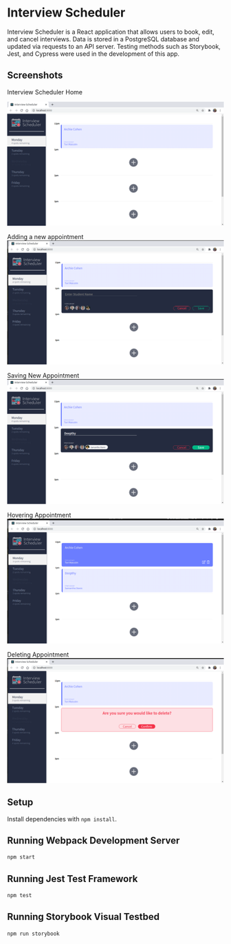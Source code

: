 # Interview Scheduler

Interview Scheduler is a React application that allows users to book, edit, and cancel interviews. Data is stored in a PostgreSQL database and updated via requests to an API server. Testing methods such as Storybook, Jest, and Cypress were used in the development of this app.

## Screenshots
Interview Scheduler Home

!["Interview Scheduler Home"](https://github.com/deepthyp1991/scheduler/blob/master/docs/Home.png?raw=true)

Adding a new appointment
!["Adding a new appointment"](https://github.com/deepthyp1991/scheduler/blob/master/docs/New_Appointment.png?raw=true)

Saving New Appointment
!["Saving New Appointment"](https://github.com/deepthyp1991/scheduler/blob/master/docs/Save_New_Appointment.png?raw=true)

Hovering Appointment
!["Hovering Appointment"](https://github.com/deepthyp1991/scheduler/blob/master/docs/Hovering_Appointment.png?raw=true)

Deleting Appointment
!["Deleting Appointment"](https://github.com/deepthyp1991/scheduler/blob/master/docs/Delete_Appointment.png?raw=true)


## Setup

Install dependencies with `npm install`.

## Running Webpack Development Server

```sh
npm start
```

## Running Jest Test Framework

```sh
npm test
```

## Running Storybook Visual Testbed

```sh
npm run storybook
```
